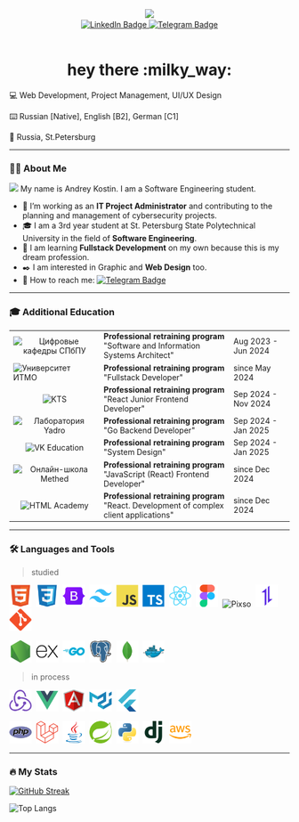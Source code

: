 <div id="header" align="center">
  <img src="https://i.giphy.com/media/v1.Y2lkPTc5MGI3NjExeHB0ODgzMXpxcGpvazk4c2xyZDFyczhrcWR4bGNrMHhocHRxcHIwdiZlcD12MV9pbnRlcm5hbF9naWZfYnlfaWQmY3Q9Zw/L1R1tvI9svkIWwpVYr/giphy.gif" width="500"/>
</div>
<div id="badges" align="center">
  <a href="your-linkedin-URL">
    <img src="https://img.shields.io/badge/LinkedIn-mediumslateblue?style=for-the-badge&logo=linkedin&logoColor=white" alt="LinkedIn Badge"/>
  </a>
  <a href="https://t.me/dev_frye">
    <img src="https://img.shields.io/badge/Telegram-mediumslateblue?style=for-the-badge&logo=telegram&logoColor=white" alt="Telegram Badge"/>
  </a>
</div>
<div id="badges" align="center">
  <img src="https://komarev.com/ghpvc/?username=idevfrye&style=flat-square&color=blue" alt=""/>
</div>
<h1 align="center">
  hey there :milky_way:
</h1>

:computer: Web Development, Project Management, UI/UX Design

:keyboard: Russian [Native], English [B2], German [C1]

:round_pushpin: Russia, St.Petersburg

---
### :man_technologist: About Me
<img src="https://media.giphy.com/media/WUlplcMpOCEmTGBtBW/giphy.gif" width="30"> My name is Andrey Kostin. I am a Software Engineering student.
- :briefcase: I’m working as an <b>IT Project Administrator</b> and contributing to the planning and management of cybersecurity projects.
- :mortar_board: I am a 3rd year student at St. Petersburg State Polytechnical University in the field of <b>Software Engineering</b>.
- :night_with_stars: I am learning <b>Fullstack Development</b> on my own because this is my dream profession.
- :black_nib: I am interested in Graphic and <b>Web Design</b> too.
- :incoming_envelope: How to reach me: [![Telegram Badge](https://img.shields.io/badge/-devfrye-blue?style=flat&logo=telegram&logoColor=white)](https://t.me/dev_frye)

---
### :mortar_board: Additional Education
<table>
  <tbody>
    <tr>
      <td align="center"><img src="https://www.spbstu.ru/local/templates/main/img/logo.png" title="Цифровые кафедры СПбПУ" alt="Цифровые кафедры СПбПУ" width="80"></td>
      <td>
        <b>Professional retraining program</b><br>"Software and Information Systems Architect"
      </td>
      <td>Aug 2023 - Jun 2024</td>
    </tr>
    <tr>
      <td><img src="https://itmo.ru/file/pages/213/logo_osnovnoy_russkiy_belyy.png" title="Университет ИТМО" alt="Университет ИТМО" width="180"> </td>
      <td>
        <b>Professional retraining program</b><br>"Fullstack Developer"
      </td>
      <td>since May 2024</td>
    </tr>
    <tr>
      <td align="center"><img src="https://kts.tech/_next/static/images/logo-35c939f474fcfda1294ce3d82f49498c.png" title="KTS" alt="KTS" width="150"></td>
      <td>
        <b>Professional retraining program</b><br>"React Junior Frontend Developer"
      </td>
      <td>Sep 2024 - Nov 2024</td>
    </tr>
    <tr>
      <td align="center"><img src="https://thb.tildacdn.com/tild3865-3333-4062-b562-393137393530/-/resize/504x/yadro_logo_w_new.png" title="Лаборатория Yadro" alt="Лаборатория Yadro" width="80"></td>
      <td>
        <b>Professional retraining program</b><br>"Go Backend Developer"
      </td>
      <td>Sep 2024 - Jan 2025</td>
    </tr>
    <tr>
      <td align="center"><img src="https://avatars.githubusercontent.com/u/115413384?s=200&v=4" title="VK Education" alt="VK Education" width="70"></td>
      <td>
        <b>Professional retraining program</b><br>"System Design"
      </td>
      <td>Sep 2024 - Jan 2025</td>
    </tr>
    <tr>
      <td align="center"><img src="https://i.otzovik.com/objects/b/2000000/1995390.png" title="Онлайн-школа Methed" alt="Онлайн-школа Methed" width="150"></td>
      <td>
        <b>Professional retraining program</b><br>"JavaScript (React) Frontend Developer"
      </td>
      <td>since Dec 2024</td>
    </tr>
    <tr>
      <td align="center"><img src="https://ritfest.ru/i/ritfest/2018/reunion/members/html_academy.png" title="HTML Academy" alt="HTML Academy" width="150"></td>
      <td>
        <b>Professional retraining program</b><br>"React. Development of complex client applications"
      </td>
      <td>since Dec 2024</td>
    </tr>
  </tbody>
</table>

---
### :hammer_and_wrench: Languages and Tools
> studied
<div>
  <img src="https://github.com/devicons/devicon/blob/master/icons/html5/html5-original.svg" title="HTML5" alt="HTML" width="40" height="40"/>&nbsp;
  <img src="https://github.com/devicons/devicon/blob/master/icons/css3/css3-original.svg"  title="CSS3" alt="CSS" width="40" height="40"/>&nbsp;
  <img src="https://github.com/devicons/devicon/blob/master/icons/bootstrap/bootstrap-original.svg" title="Bootstrap 5" alt="Bootstrap 5" width="40" height="40"/>&nbsp;
  <img src="https://github.com/devicons/devicon/blob/master/icons/tailwindcss/tailwindcss-original.svg" title="Tailwind" alt="Tailwind" width="40" height="40"/>&nbsp;
  <img src="https://github.com/devicons/devicon/blob/master/icons/javascript/javascript-original.svg" title="JavaScript" alt="JavaScript" width="40" height="40"/>&nbsp;
  <img src="https://github.com/devicons/devicon/blob/master/icons/typescript/typescript-original.svg" title="TypeScript" alt="TypeScript" width="40" height="40"/>&nbsp;
  <img src="https://github.com/devicons/devicon/blob/master/icons/react/react-original.svg" title="React" alt="React" width="40" height="40"/>&nbsp;
  <img src="https://github.com/devicons/devicon/blob/master/icons/figma/figma-original.svg" title="Figma" alt="Figma" width="40" height="40"/>&nbsp;
  <img src="https://cms.pixso.net/images/download/px-logo.png" title="Pixso" alt="Pixso" width="40" height="40"/>&nbsp;
  <img src="https://github.com/devicons/devicon/blob/master/icons/axios/axios-plain.svg" title="Axios" alt="Axios" width="40" height="40"/>&nbsp;
  <img src="https://github.com/devicons/devicon/blob/master/icons/git/git-original.svg" title="Git" alt="Git" width="40" height="40"/>

  <img src="https://github.com/devicons/devicon/blob/master/icons/nodejs/nodejs-original.svg" title="NodeJS" alt="NodeJS" width="40" height="40"/>&nbsp;
  <img src="https://github.com/devicons/devicon/blob/master/icons/express/express-original.svg" title="ExpressJS" alt="ExpressJS" width="40" height="40"/>&nbsp;
  <img src="https://github.com/devicons/devicon/blob/master/icons/go/go-original-wordmark.svg" title="Golang" alt="Go" width="40" height="40"/>&nbsp;
  <img src="https://github.com/devicons/devicon/blob/master/icons/postgresql/postgresql-original.svg" title="PostgreSQL" alt="PostgreSQL" width="40" height="40"/>&nbsp;
  <img src="https://github.com/devicons/devicon/blob/master/icons/mongodb/mongodb-original.svg" title="MongoDB" alt="MongoDB" width="40" height="40"/>&nbsp;
  <img src="https://github.com/devicons/devicon/blob/master/icons/docker/docker-original.svg" title="Docker"  alt="Docker" width="40" height="40"/>&nbsp;
</div>

> in process
<div>
  <img src="https://github.com/devicons/devicon/blob/master/icons/redux/redux-original.svg" title="Redux" alt="Redux" width="40" height="40"/>&nbsp;
  <img src="https://github.com/devicons/devicon/blob/master/icons/vuejs/vuejs-original.svg" title="Vue" alt="Vue" width="40" height="40"/>&nbsp;
  <img src="https://github.com/devicons/devicon/blob/master/icons/angularjs/angularjs-original.svg" title="Angular" alt="Angular" width="40" height="40"/>&nbsp;
  <img src="https://github.com/devicons/devicon/blob/master/icons/materialui/materialui-original.svg" title="Material UI" alt="Material UI" width="40" height="40"/>&nbsp;
  <img src="https://github.com/devicons/devicon/blob/master/icons/flutter/flutter-original.svg" title="Flutter" alt="Flutter" width="40" height="40"/>&nbsp;
  
  
  <img src="https://github.com/devicons/devicon/blob/master/icons/php/php-original.svg" title="PHP" alt="PHP" width="40" height="40"/>&nbsp;
  <img src="https://github.com/devicons/devicon/blob/master/icons/laravel/laravel-original.svg" title="Laravel" alt="Laravel" width="40" height="40"/>&nbsp;
  <img src="https://github.com/devicons/devicon/blob/master/icons/java/java-original.svg" title="Java" alt="Java" width="40" height="40"/>&nbsp;
  <img src="https://github.com/devicons/devicon/blob/master/icons/spring/spring-original.svg" title="Spring" alt="Spring" width="40" height="40"/>&nbsp;
  <img src="https://github.com/devicons/devicon/blob/master/icons/python/python-original.svg" title="Python" alt="Python" width="40" height="40"/>&nbsp;
  <img src="https://github.com/devicons/devicon/blob/master/icons/django/django-plain.svg" title="Django" alt="Django" width="40" height="40"/>&nbsp;
  <img src="https://github.com/devicons/devicon/blob/master/icons/amazonwebservices/amazonwebservices-plain-wordmark.svg" title="AWS" alt="AWS" width="40" height="40"/>
</div>

---
### :fire: My Stats
[![GitHub Streak](https://github-readme-streak-stats.herokuapp.com?user=IDevFrye&theme=dark&mode=weekly&background=60%2C000000%2C463A8AA6&border=FFFFFF&stroke=371793&ring=371793&fire=5F28FF&currStreakNum=FFFFFF&sideNums=EBEBEB&currStreakLabel=5F28FF)](https://git.io/streak-stats)

![Top Langs](https://github-readme-stats.vercel.app/api/top-langs/?username=idevfrye&layout=compact&theme=catppuccin_mocha&langs_count=8)

